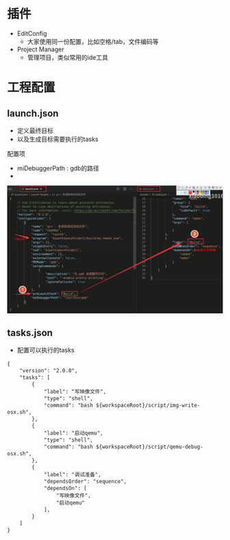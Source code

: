 # 插件
- EditConfig
	- 大家使用同一份配置，比如空格/tab，文件编码等
- Project Manager 
	- 管理项目，类似常用的ide工具

# 工程配置
## launch.json
- 定义最终目标
- 以及生成目标需要执行的tasks

配置项
- miDebuggerPath : gdb的路径
- 

![](../photo/Pasted%20image%2020230228181409.png)

## tasks.json
- 配置可以执行的tasks

```
{
    "version": "2.0.0", 
    "tasks": [
        {
            "label": "写映像文件",
            "type": "shell",
            "command": "bash ${workspaceRoot}/script/img-write-osx.sh",
        },
        {
            "label": "启动qemu",
            "type": "shell",
            "command": "bash ${workspaceRoot}/script/qemu-debug-osx.sh",
        },
        {
            "label": "调试准备",
            "dependsOrder": "sequence",
            "dependsOn": [
                "写映像文件",
                "启动qemu"
            ],
        }
    ]
}
```